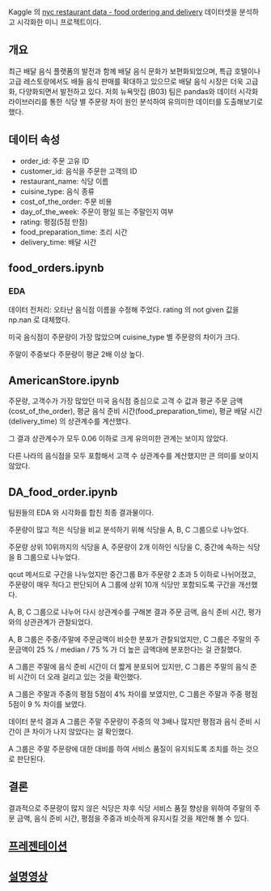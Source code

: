 Kaggle 의 [nyc restaurant data - food ordering and delivery](https://www.kaggle.com/code/ahsan81/nyc-restaurant-food-order-delivery-detailed-eda) 데이터셋을 분석하고 시각화한 미니 프로젝트이다.

## 개요
최근 배달 음식 플랫폼의 발전과 함께 배달 음식 문화가 보편화되었으며, 특급 호텔이나 고급 레스토랑에서도 배들 음식 판매를 확대하고 있으므로 배달 음식 시장은 더욱 고급화, 다양화되면서 발전하고 있다. 저희 뉴욕맛집 (B03) 팀은 pandas와 데이터 시각화 라이브러리를 통한 식당 별 주문량 차이 원인 분석하여 유의미한 데이터를 도출해보기로 했다. 

## 데이터 속성
- order_id: 주문 고유 ID
- customer_id: 음식을 주문한 고객의 ID
- restaurant_name: 식당 이름
- cuisine_type: 음식 종류
- cost_of_the_order: 주문 비용
- day_of_the_week: 주문이 평일 또는 주말인지 여부
- rating: 평점(5점 만점)
- food_preparation_time: 조리 시간
- delivery_time: 배달 시간

## **food_orders.ipynb**
### EDA

데이터 전처리: 오타난 음식점 이름을 수정해 주었다. rating 의 not given 값을 np.nan 로 대체했다.

미국 음식점이 주문량이 가장 많았으며 cuisine_type 별 주문량의 차이가 크다.   

주말이 주중보다 주문량이 평균 2배 이상 높다.


## **AmericanStore.ipynb**
주문량, 고객수가 가장 많았던 미국 음식점 중심으로 고객 수 값과 평균 주문 금액(cost_of_the_order), 평균 음식 준비 시간(food_preparation_time), 평균 배달 시간(delivery_time) 의 상관계수를 계산했다. 

그 결과 상관계수가 모두 0.06 이하로 크게 유의미한 관계는 보이지 않았다. 

다른 나라의 음식점을 모두 포함해서 고객 수 상관계수를 계산했지만 큰 의미를 보이지 않았다. 

## **DA_food_order.ipynb**
팀원들의 EDA 와 시각화를 합친 최종 결과물이다. 

주문량이 많고 적은 식당을 비교 분석하기 위해 식당을 A, B, C 그룹으로 나누었다. 

주문량 상위 10위까지의 식당을 A, 주문량이 2개 이하인 식당을 C, 중간에 속하는 식당을 B 그룹으로 나누었다. 

qcut 메서드로 구간을 나누었지만 중간그룹 B가 주문량 2 초과 5 이하로 나뉘어졌고, 주문량이 매우 적다고 판단되어 A 그룹에 상위 10개 식당만 포함되도록 구간을 개선했다.

A, B, C 그룹으로 나누어 다시 상관계수를 구해본 결과 주문 금액, 음식 준비 시간, 평가와의 상관관계가 관찰되었다.

A, B 그룹은 주중/주말에 주문금액이 비슷한 분포가 관찰되었지만, C 그룹은 주말의 주문금액이 25 % / median / 75 % 가 더 높은 금액대에 분포한다는 걸 관찰했다.

A 그룹은 주말에 음식 준비 시간이 더 짧게 분포되어 있지만, C 그룹은 주말의 음식 준비 시간이 더 오래 걸리고 있는 것을 확인했다.

A 그룹은 주말과 주중의 평점 5점이 4% 차이를 보였지만, C 그룹은 주말과 주중 평점 5점이 9 % 차이를 보였다.

데이터 분석 결과 A 그룹은 주말 주문량이 주중의 약 3배나 많지만 평점과 음식 준비 시간이 큰 차이가 나지 않았다는 걸 확인했다.

A 그룹은 주말 주문량에 대한 대비를 하여 서비스 품질이 유지되도록 조치를 하는 것으로 판단된다. 
 
## 결론
결과적으로 주문량이 많지 않은 식당은 차후 식당 서비스 품질 향상을 위하여 주말의 주문 금액, 음식 준비 시간, 평점을 주중과 비슷하게 유지시킬 것을 제안해 볼 수 있다.

## [프레젠테이션](https://docs.google.com/presentation/d/16L1qF36Wseo42485VwU35djB4T9uhWJnxSjnJUW9bYo/edit?usp=sharing)

## [설명영상](https://youtu.be/_Ckgw3W1mrQ?si=325JIqpSP2eq7Lmq)